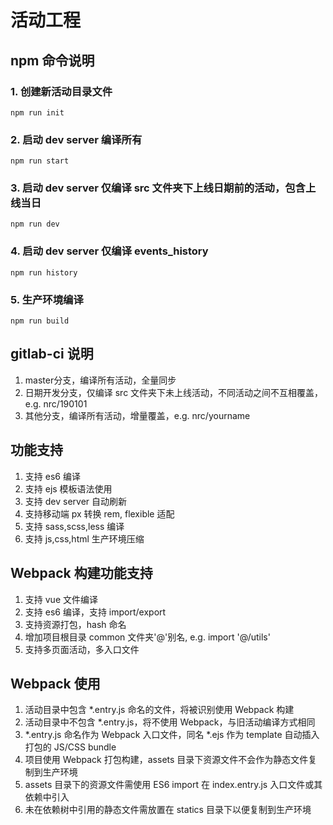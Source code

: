 # 活动工程

## npm 命令说明

### 1. 创建新活动目录文件

```shell
npm run init
```  

### 2. 启动 dev server 编译所有

```shell
npm run start
```  

### 3. 启动 dev server 仅编译 src 文件夹下上线日期前的活动，包含上线当日

```shell
npm run dev
```  

### 4. 启动 dev server 仅编译 events_history

```shell
npm run history
```  

### 5. 生产环境编译

```shell
npm run build
```  

## gitlab-ci 说明

1. master分支，编译所有活动，全量同步
2. 日期开发分支，仅编译 src 文件夹下未上线活动，不同活动之间不互相覆盖，e.g. nrc/190101
3. 其他分支，编译所有活动，增量覆盖，e.g. nrc/yourname

## 功能支持

1. 支持 es6 编译  
2. 支持 ejs 模板语法使用  
3. 支持 dev server 自动刷新
4. 支持移动端 px 转换 rem, flexible 适配
5. 支持 sass,scss,less 编译  
6. 支持 js,css,html 生产环境压缩  

## Webpack 构建功能支持

1. 支持 vue 文件编译
2. 支持 es6 编译，支持 import/export  
3. 支持资源打包，hash 命名  
4. 增加项目根目录 common 文件夹'@'别名, e.g. import '@/utils'  
5. 支持多页面活动，多入口文件  

## Webpack 使用

1. 活动目录中包含 *.entry.js 命名的文件，将被识别使用 Webpack 构建  
2. 活动目录中不包含 *.entry.js，将不使用 Webpack，与旧活动编译方式相同  
3. *.entry.js 命名作为 Webpack 入口文件，同名 *.ejs 作为 template 自动插入打包的 JS/CSS bundle  
4. 项目使用 Webpack 打包构建，assets 目录下资源文件不会作为静态文件复制到生产环境  
5. assets 目录下的资源文件需使用 ES6 import 在 index.entry.js 入口文件或其依赖中引入  
6. 未在依赖树中引用的静态文件需放置在 statics 目录下以便复制到生产环境  
